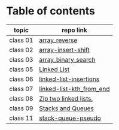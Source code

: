 # Table of contents
 | topic    | repo link                                                                                                                        |
|----------|----------------------------------------------------------------------------------------------------------------------------------|
| class 01 | [array_reverse](https://github.com/Yousef-010/data-structures-and-algorithms/blob/main/array-reverse/README.md)                  |
 | class 02 | [array-insert-shift](https://github.com/Yousef-010/data-structures-and-algorithms/blob/main/array_insert_shift/README.md)        |
 | class 03 | [array_binary_search](https://github.com/Yousef-010/data-structures-and-algorithms/blob/main/array_binary_search/README.md)      |
 | class 05 | [Linked List](https://github.com/Yousef-010/data-structures-and-algorithms/blob/main/linked_list/README.md)                      |
 | class 06 | [linked-list-insertions](https://github.com/Yousef-010/data-structures-and-algorithms/blob/main/linked_list/README.md)           |
 | class 07 | [linked-list-kth_from_end](https://github.com/Yousef-010/data-structures-and-algorithms/blob/main/linked_list/README.md)         |
 | class 08 | [Zip two linked lists.](https://github.com/Yousef-010/data-structures-and-algorithms/blob/main/challengs/linkedList_zip/README.md) |
 | class 09 | [Stacks and Queues](https://github.com/Yousef-010/data-structures-and-algorithms/blob/main/stack_and_queue/README.md)            |
 | class 11 | [stack-queue-pseudo](https://github.com/Yousef-010/data-structures-and-algorithms/blob/main/challengs/stack_queue_pseudo/README.md)           |
